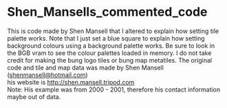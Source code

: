 # Shen_Mansells_commented_code
This is code made by Shen Mansell that I altered to explain how setting tile palette works.
Note that I just set a blue square to explain how
setting background colours using a background palette works.
Be sure to look in the BGB vram to see the colour palettes loaded in memory.
I do not take credit for making the bung logo tiles or bung map metatiles.
The original code and tile and map data was made by
Shen Mansell (shenmansell@hotmail.com)                                                                                                     
his website is http://shen.mansell.tripod.com   
Note: His example was from 2000 - 2001, therefore his contact information maybe out of data.
